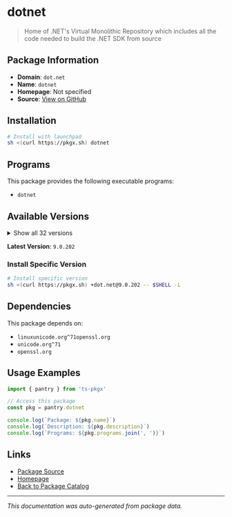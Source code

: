 # dotnet

> Home of .NET's Virtual Monolithic Repository which includes all the code needed to build the .NET SDK from source

## Package Information

- **Domain**: `dot.net`
- **Name**: `dotnet`
- **Homepage**: Not specified
- **Source**: [View on GitHub](https://github.com/pkgxdev/pantry/tree/main/projects/dotnet.microsoft.com/package.yml)

## Installation

```bash
# Install with launchpad
sh <(curl https://pkgx.sh) dotnet
```

## Programs

This package provides the following executable programs:

- `dotnet`

## Available Versions

<details>
<summary>Show all 32 versions</summary>

- `9.0.202`, `9.0.102`, `9.0.100`, `8.0.410`, `8.0.405`
- `8.0.403`, `8.0.402`, `8.0.401`, `8.0.313`, `8.0.308`
- `8.0.303`, `8.0.302`, `8.0.301`, `8.0.206`, `8.0.204`
- `8.0.203`, `8.0.112`, `8.0.107`, `8.0.106`, `8.0.104`
- `8.0.101`, `8.0.100`, `7.0.404`, `7.0.306`, `7.0.120`
- `6.0.424`, `6.0.423`, `6.0.422`, `6.0.417`, `6.0.132`
- `6.0.131`, `6.0.130`

</details>

**Latest Version**: `9.0.202`

### Install Specific Version

```bash
# Install specific version
sh <(curl https://pkgx.sh) +dot.net@9.0.202 -- $SHELL -i
```

## Dependencies

This package depends on:

- `linuxunicode.org^71openssl.org`
- `unicode.org^71`
- `openssl.org`

## Usage Examples

```typescript
import { pantry } from 'ts-pkgx'

// Access this package
const pkg = pantry.dotnet

console.log(`Package: ${pkg.name}`)
console.log(`Description: ${pkg.description}`)
console.log(`Programs: ${pkg.programs.join(', ')}`)
```

## Links

- [Package Source](https://github.com/pkgxdev/pantry/tree/main/projects/dotnet.microsoft.com/package.yml)
- [Homepage](#)
- [Back to Package Catalog](../package-catalog.md)

---

*This documentation was auto-generated from package data.*
